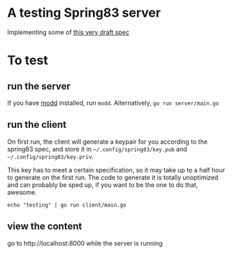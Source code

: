 # A testing Spring83 server

Implementing some of [this very draft spec](https://github.com/robinsloan/spring-83-spec/blob/main/draft-20220609.md)

# To test

## run the server

If you have [modd]() installed, run `modd`. Alternatively, `go run server/main.go`

## run the client

On first run, the client will generate a keypair for you according to the spring83 spec, and store it in `~/.config/spring83/key.pub` and `~/.config/spring83/key.priv`.

This key has to meet a certain specification, so it may take up to a half hour to generate on the first run. The code to generate it is totally unoptimized and can probably be sped up, if you want to be the one to do that, awesome.

`echo "testing" | go run client/main.go`

## view the content

go to http://localhost:8000 while the server is running
